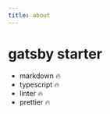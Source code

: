 ```yaml
---
title: about
---
```


# gatsby starter

+ markdown :fire:
+ typescript :fire:
+ linter :fire:
+ prettier :fire:
